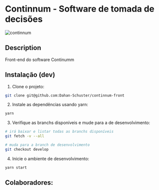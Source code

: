 # Continnum - Software de tomada de decisões
![continnum](ttps://img.shields.io/github/languages/top/dahan-schuster/continnum-front)

## Description

Front-end do software Continumm

## Instalação (dev)

1. Clone o projeto:

```sh
git clone git@github.com:Dahan-Schuster/continnum-front
```

2. Instale as dependências usando yarn:

```sh
yarn
```

3. Verifique as branchs disponíveis e mude para a de desenvolvimento:

```sh
# irá baixar e listar todas as branchs disponíveis
git fetch -v --all

# muda para a branch de desenvolvimento
git checkout develop
```

4. Inicie o ambiente de desenvolvimento:

```sh
yarn start
```

## Colaboradores:

<!-- ALL-CONTRIBUTORS-LIST:START - Do not remove or modify this section -->
<!-- prettier-ignore-start -->
<!-- markdownlint-disable -->

<!-- markdownlint-restore -->
<!-- prettier-ignore-end -->

<!-- ALL-CONTRIBUTORS-LIST:END -->
